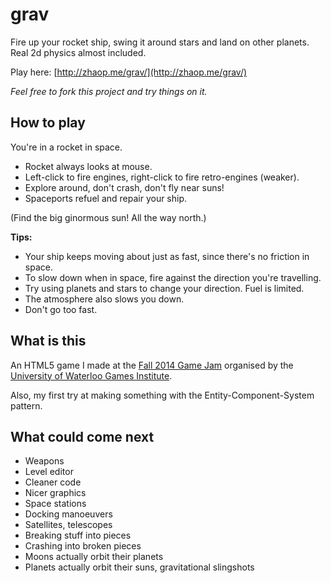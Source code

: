 grav
====

Fire up your rocket ship, swing it around stars and land on other planets. Real 2d physics almost included.

Play here: [http://zhaop.me/grav/](http://zhaop.me/grav/)

*Feel free to fork this project and try things on it.*

How to play
-----------

You're in a rocket in space. 

- Rocket always looks at mouse. 
- Left-click to fire engines, right-click to fire retro-engines (weaker). 
- Explore around, don't crash, don't fly near suns!
- Spaceports refuel and repair your ship.

(Find the big ginormous sun! All the way north.)

**Tips:**

- Your ship keeps moving about just as fast, since there's no friction in space.
- To slow down when in space, fire against the direction you're travelling.
- Try using planets and stars to change your direction. Fuel is limited.
- The atmosphere also slows you down.
- Don't go too fast.

What is this
------------

An HTML5 game I made at the [Fall 2014 Game Jam](http://theplayfulpixel.ca/) organised by the [University of Waterloo Games Institute](https://uwaterloo.ca/games-institute/).

Also, my first try at making something with the Entity-Component-System pattern.

What could come next
--------------------

- Weapons
- Level editor
- Cleaner code
- Nicer graphics
- Space stations
- Docking manoeuvers
- Satellites, telescopes
- Breaking stuff into pieces
- Crashing into broken pieces
- Moons actually orbit their planets
- Planets actually orbit their suns, gravitational slingshots
